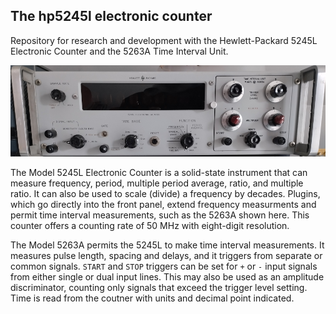 ## The hp5245l electronic counter

Repository for research and development with the Hewlett-Packard 5245L Electronic Counter and the 5263A Time Interval Unit.

![image](/images/5245l-front.jpg)

The Model 5245L Electronic Counter is a solid-state instrument that can measure frequency, period, multiple period average, ratio, and multiple ratio. It can also be used to scale (divide) a frequency by decades. Plugins, which go directly into the front panel, extend frequency measurments and permit time interval measurements, such as the 5263A shown here. This counter offers a counting rate of 50 MHz with eight-digit resolution.

The Model 5263A permits the 5245L to make time interval measurements. It measures pulse length, spacing and delays, and it triggers from separate or common signals. `START` and `STOP` triggers can be set for `+` or `-` input signals from either single or dual input lines. This may also be used as an amplitude discriminator, counting only signals that exceed the trigger level setting. Time is read from the coutner with units and decimal point indicated.
